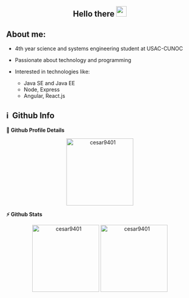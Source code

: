 <h2 align="center">
	Hello there <img src="https://media.giphy.com/media/hvRJCLFzcasrR4ia7z/giphy.gif" width="28" />
</h2>

## About me:

-   4th year science and systems engineering student at USAC-CUNOC
-   Passionate about technology and programming

-   Interested in technologies like:
    -   Java SE and Java EE
    -   Node, Express
    -   Angular, React.js

<h2>ℹ️ &nbsp;Github Info</h2>

<summary><b>🔎 Github Profile Details</b></summary>
<p align="center"><img height="180em" src="https://github-profile-summary-cards.vercel.app/api/cards/profile-details?username=cesar9401&theme=github_dark" alt="cesar9401" align = "center"/></p>

<summary><b>⚡ Github Stats</b></summary>

<p align="center"><img height="180em" src="https://github-profile-summary-cards.vercel.app/api/cards/stats?username=cesar9401&theme=github_dark" alt="cesar9401" align = "center"/>

<!--
<p align="center"><img height="180em" src="https://github-readme-stats.vercel.app/api?username=cesar9401&hide_border=true&count_private=true&show_icons=true&theme=github_dark" alt="cesar9401" align = "center"/>
-->	

<img height="180em" src="https://github-profile-summary-cards.vercel.app/api/cards/repos-per-language?username=cesar9401&theme=github_dark" alt="cesar9401" align = "center"/>

<!-- <summary><b>🔥 Github Streaks</b></summary>
<p align="center"><img src="https://github-readme-streak-stats.herokuapp.com/?user=cesar9401&theme=black-ice&hide_border=true&stroke=0000&background=0D1117&ring=e05397&fire=e05397&currStreakLabel=e05397" alt="cesar9401" /></p>

<summary><b>📊 Github Contribution Graph</b></summary>
<p align="center"<a href="#"><img alt="Ashish Kumar Activity Graph" src="https://activity-graph.herokuapp.com/graph?username=cesar9401&bg_color=0D1117&color=e05397&line=e05397&point=FFFFFF&hide_border=true&" /></a></p> -->

<!--
**cesar9401/cesar9401** is a ✨ _special_ ✨ repository because its `README.md` (this file) appears on your GitHub profile.

Here are some ideas to get you started:

-   🔭 I’m currently working on ...
-   🌱 I’m currently learning ...
-   👯 I’m looking to collaborate on ...
-   🤔 I’m looking for help with ...
-   💬 Ask me about ...
-   📫 How to reach me: ...
-   😄 Pronouns: ...
-   ⚡ Fun fact: ...
-->
